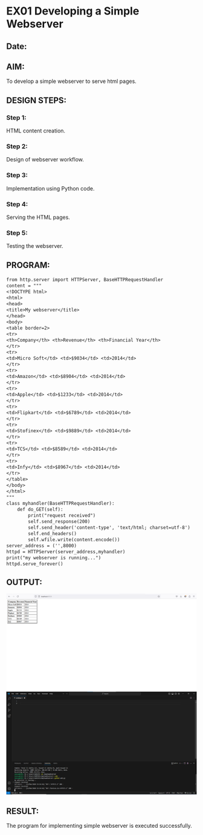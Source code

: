 # EX01 Developing a Simple Webserver
## Date:

## AIM:
To develop a simple webserver to serve html pages.

## DESIGN STEPS:
### Step 1: 
HTML content creation.

### Step 2:
Design of webserver workflow.

### Step 3:
Implementation using Python code.

### Step 4:
Serving the HTML pages.

### Step 5:
Testing the webserver.

## PROGRAM:
```
from http.server import HTTPServer, BaseHTTPRequestHandler
content = """
<!DOCTYPE html>
<html>
<head>
<title>My webserver</title>
</head>
<body>
<table border=2>
<tr>
<th>Company</th> <th>Revenue</th> <th>Financial Year</th>
</tr>
<tr>
<td>Micro Soft</td> <td>$9034</td> <td>2014</td>
</tr>
<tr>
<td>Amazon</td> <td>$8904</td> <td>2014</td>
</tr>
<tr>
<td>Apple</td> <td>$1233</td> <td>2014</td>
</tr>
<tr>
<td>Flipkart</td> <td>$6789</td> <td>2014</td>
</tr>
<tr>
<td>Stofinex</td> <td>$9889</td> <td>2014</td>
</tr>
<tr>
<td>TCS</td> <td>$8589</td> <td>2014</td>
</tr>
<tr>
<td>Infy</td> <td>$8967</td> <td>2014</td>
</tr>
</table>
</body>
</html>
"""
class myhandler(BaseHTTPRequestHandler):
    def do_GET(self):
        print("request received")
        self.send_response(200)
        self.send_header('content-type', 'text/html; charset=utf-8')
        self.end_headers()
        self.wfile.write(content.encode())
server_address = ('',8000)
httpd = HTTPServer(server_address,myhandler)
print("my webserver is running...")
httpd.serve_forever()
```

## OUTPUT:
![alt text](<Screenshot 2024-03-13 155527.png>)
![alt text](<Screenshot 2024-03-13 155613.png>)
## RESULT:
The program for implementing simple webserver is executed successfully.
